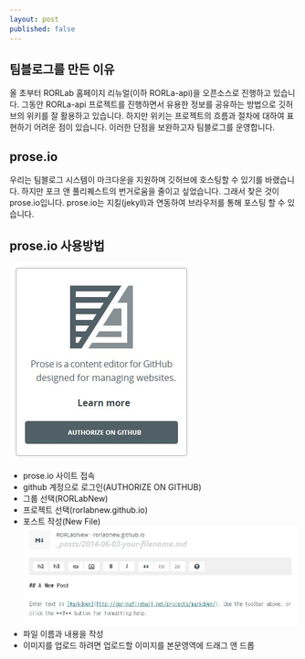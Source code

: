 ```yaml
---
layout: post
published: false
---
```


## 팀블로그를 만든 이유
올 초부터 RORLab 홈페이지 리뉴얼(이하 RORLa-api)을 오픈소스로 진행하고 있습니다. 그동안 RORLa-api 프로젝트를 진행하면서 유용한 정보를 공유하는 방법으로 깃허브의 위키를 잘 활용하고 있습니다. 하지만 위키는 프로젝트의 흐름과 절차에 대하여 표현하기 어려운 점이 있습니다. 이러한 단점을 보완하고자 팀블로그를 운영합니다. 

## prose.io 
우리는 팀블로그 시스템이 마크다운을 지원하며 깃허브에 호스팅할 수 있기를 바랬습니다. 하지만 포크 앤 풀리퀘스트의 번거로움을 줄이고 싶었습니다. 그래서 찾은 것이 prose.io입니다. prose.io는 지킬(jekyll)과 연동하여 브라우저를 통해 포스팅 할 수 있습니다.

## prose.io 사용방법
![prose_home.jpg](/images/prose_home.jpg)
- prose.io 사이트 접속
- github 계정으로 로그인(AUTHORIZE ON GITHUB)
- 그룹 선택(RORLabNew)
- 프로젝트 선택(rorlabnew.github.io)
- 포스트 작성(New File)
![prose_new_file.jpg](/images/prose_new_file.jpg)
- 파일 이름과 내용을 작성
- 이미지를 업로드 하려면 업로드할 이미지를 본문영역에 드래그 앤 드롭
##